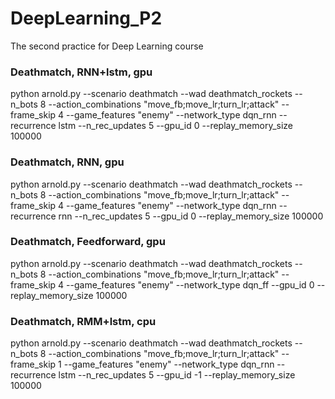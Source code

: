 # DeepLearning_P2
The second practice for Deep Learning course

### Deathmatch, RNN+lstm, gpu
python arnold.py --scenario deathmatch --wad deathmatch_rockets --n_bots 8 --action_combinations "move_fb;move_lr;turn_lr;attack" --frame_skip 4 --game_features "enemy" --network_type dqn_rnn --recurrence lstm --n_rec_updates 5 --gpu_id 0 --replay_memory_size 100000

### Deathmatch, RNN, gpu
python arnold.py --scenario deathmatch --wad deathmatch_rockets --n_bots 8 --action_combinations "move_fb;move_lr;turn_lr;attack" --frame_skip 4 --game_features "enemy" --network_type dqn_rnn --recurrence rnn --n_rec_updates 5 --gpu_id 0 --replay_memory_size 100000

### Deathmatch, Feedforward, gpu
python arnold.py --scenario deathmatch --wad deathmatch_rockets --n_bots 8 --action_combinations "move_fb;move_lr;turn_lr;attack" --frame_skip 4 --game_features "enemy" --network_type dqn_ff --gpu_id 0 --replay_memory_size 100000

### Deathmatch, RMM+lstm, cpu
python arnold.py --scenario deathmatch --wad deathmatch_rockets --n_bots 8 --action_combinations "move_fb;move_lr;turn_lr;attack" --frame_skip 1 --game_features "enemy" --network_type dqn_rnn --recurrence lstm --n_rec_updates 5 --gpu_id -1 --replay_memory_size 100000